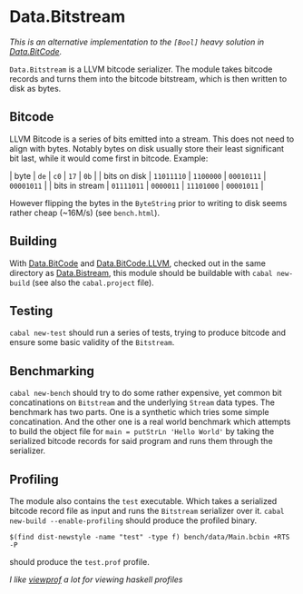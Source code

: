 # Data.Bitstream

*This is an alternative implementation to the `[Bool]` heavy solution in
[Data.BitCode](https://github.com/angerman/data-bitcode).*

`Data.Bitstream` is a LLVM bitcode serializer. The module takes bitcode
records and turns them into the bitcode bitstream, which is then written
to disk as bytes.

## Bitcode

LLVM Bitcode is a series of bits emitted into a stream. This does not 
need to align with bytes. Notably bytes on disk usually store their least
significant bit last, while it would come first in bitcode. Example:

| byte           | `de`       | `c0`      | `17`       | `0b`       |
| bits on disk   | `11011110` | `1100000` | `00010111` | `00001011` |
| bits in stream | `01111011` | `0000011` | `11101000` | `00001011` |

However flipping the bytes in the `ByteString` prior to writing to disk
seems rather cheap (~16M/s) (see `bench.html`).

## Building 

With [Data.BitCode](https://github.com/angerman/data-bitcode) and
[Data.BitCode.LLVM](https://gihtub.com/angerman/data-bitcode-llvm), checked
out in the same directory as
[Data.Bistream](https://github.com/angerman/data-bitstream), this module should
be buildable with `cabal new-build` (see also the `cabal.project` file).

## Testing

`cabal new-test` should run a series of tests, trying to produce bitcode and
ensure some basic validity of the `Bitstream`.

## Benchmarking

`cabal new-bench` should try to do some rather expensive, yet common bit
concatinations on `Bitstream` and the underlying `Stream` data types. The
benchmark has two parts. One is a synthetic which tries some simple 
concatination. And the other one is a real world benchmark which attempts
to build the object file for `main = putStrLn 'Hello World'` by taking the
serialized bitcode records for said program and runs them through the
serializer.

## Profiling

The module also contains the `test` executable. Which takes a serialized
bitcode record file as input and runs the `Bitstream` serializer over it.
`cabal new-build --enable-profiling` should produce the profiled binary.

```
$(find dist-newstyle -name "test" -type f) bench/data/Main.bcbin +RTS -P
```

should produce the `test.prof` profile.

*I like [viewprof](https://hackage.haskell.org/package/viewprof) a lot for
viewing haskell profiles*
